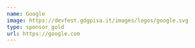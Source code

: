 ```yaml
---
name: Google
image: https://devfest.gdgpisa.it/images/logos/google.svg
type: sponsor_gold
url: https://google.com
---
```

